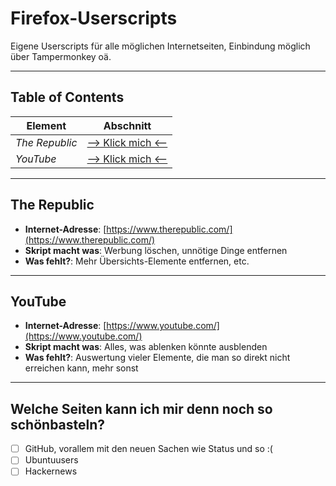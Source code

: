 # Firefox-Userscripts

Eigene Userscripts für alle möglichen Internetseiten, Einbindung möglich über Tampermonkey oä.

---

## Table of Contents
Element | Abschnitt
--------|----------
*The Republic* | [--> Klick mich <--](#therepublic)
*YouTube* | [--> Klick mich <--](#youtube)

---

<a name="therepublic"></a>
## The Republic
- __Internet-Adresse__: [https://www.therepublic.com/](https://www.therepublic.com/)
- __Skript macht was__: Werbung löschen, unnötige Dinge entfernen
- __Was fehlt?__:		Mehr Übersichts-Elemente entfernen, etc.

---

<a name="youtube"></a>
## YouTube
- __Internet-Adresse__: [https://www.youtube.com/](https://www.youtube.com/)
- __Skript macht was__: Alles, was ablenken könnte ausblenden
- __Was fehlt?__:		Auswertung vieler Elemente, die man so direkt nicht erreichen kann, mehr sonst

---

## Welche Seiten kann ich mir denn noch so schönbasteln?

- [ ] GitHub, vorallem mit den neuen Sachen wie Status und so :(
- [ ] Ubuntuusers
- [ ] Hackernews
